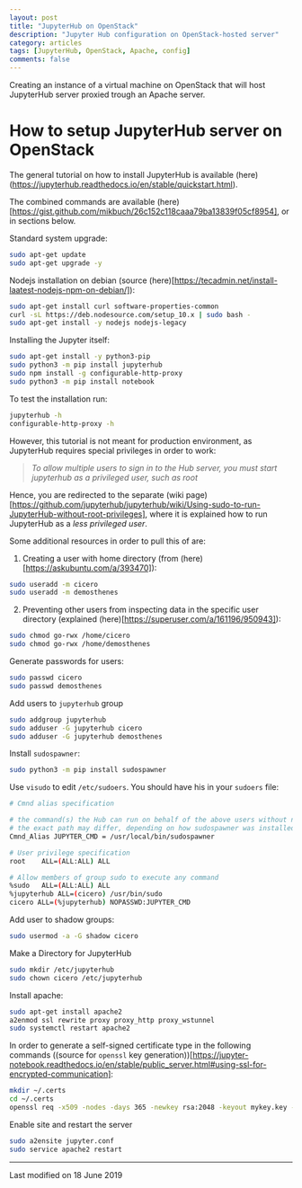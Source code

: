 ```yaml
---
layout: post
title: "JupyterHub on OpenStack"
description: "Jupyter Hub configuration on OpenStack-hosted server"
category: articles
tags: [JupyterHub, OpenStack, Apache, config]
comments: false
---
```


Creating an instance of a virtual machine on OpenStack that will host JupyterHub server proxied trough an Apache server.

# How to setup JupyterHub server on OpenStack

The general tutorial on how to install JupyterHub is available (here)(https://jupyterhub.readthedocs.io/en/stable/quickstart.html).

The combined commands are available (here)[https://gist.github.com/mikbuch/26c152c118caaa79ba13839f05cf8954], or in sections below.

Standard system upgrade:
```bash
sudo apt-get update
sudo apt-get upgrade -y
```

Nodejs installation on debian (source (here)[https://tecadmin.net/install-laatest-nodejs-npm-on-debian/]):
```bash
sudo apt-get install curl software-properties-common
curl -sL https://deb.nodesource.com/setup_10.x | sudo bash -
sudo apt-get install -y nodejs nodejs-legacy
```

Installing the Jupyter itself:
```bash
sudo apt-get install -y python3-pip
sudo python3 -m pip install jupyterhub
sudo npm install -g configurable-http-proxy
sudo python3 -m pip install notebook
```

To test the installation run:
```bash
jupyterhub -h
configurable-http-proxy -h
```

However, this tutorial is not meant for production environment, as JupyterHub requires special privileges in order to work:

> _To allow multiple users to sign in to the Hub server, you must start jupyterhub as a privileged user, such as root_

Hence, you are redirected to the separate (wiki page)[https://github.com/jupyterhub/jupyterhub/wiki/Using-sudo-to-run-JupyterHub-without-root-privileges], where it is explained how to run JupyterHub as a _less privileged user_.

Some additional resources in order to pull this of are:
1. Creating a user with home directory (from (here)[https://askubuntu.com/a/393470]):
```bash
sudo useradd -m cicero
sudo useradd -m demosthenes
```
2. Preventing other users from inspecting data in the specific user directory (explained (here)[https://superuser.com/a/161196/950943]):
```bash
sudo chmod go-rwx /home/cicero
sudo chmod go-rwx /home/demosthenes
```

Generate passwords for users:
```bash
sudo passwd cicero
sudo passwd demosthenes
```

Add users to `jupyterhub` group
```bash
sudo addgroup jupyterhub
sudo adduser -G jupyterhub cicero
sudo adduser -G jupyterhub demosthenes
```

Install `sudospawner`:
```bash
sudo python3 -m pip install sudospawner
```

Use `visudo` to edit `/etc/sudoers`. You should have his in your `sudoers` file:
```bash
# Cmnd alias specification

# the command(s) the Hub can run on behalf of the above users without needing a password
# the exact path may differ, depending on how sudospawner was installed
Cmnd_Alias JUPYTER_CMD = /usr/local/bin/sudospawner

# User privilege specification
root    ALL=(ALL:ALL) ALL

# Allow members of group sudo to execute any command
%sudo   ALL=(ALL:ALL) ALL
%jupyterhub ALL=(cicero) /usr/bin/sudo
cicero ALL=(%jupyterhub) NOPASSWD:JUPYTER_CMD
```

Add user to shadow groups:
```bash
sudo usermod -a -G shadow cicero
```

Make a Directory for JupyterHub
```bash
sudo mkdir /etc/jupyterhub
sudo chown cicero /etc/jupyterhub
```

Install apache:
```bash
sudo apt-get install apache2
a2enmod ssl rewrite proxy proxy_http proxy_wstunnel
sudo systemctl restart apache2
```

In order to generate a self-signed certificate type in the following commands ((source for `openssl` key generation))[https://jupyter-notebook.readthedocs.io/en/stable/public_server.html#using-ssl-for-encrypted-communication]:
```bash
mkdir ~/.certs
cd ~/.certs
openssl req -x509 -nodes -days 365 -newkey rsa:2048 -keyout mykey.key -out mycert.pem
```

Enable site and restart the server
```bash
sudo a2ensite jupyter.conf
sudo service apache2 restart
```

***

Last modified on 18 June 2019
